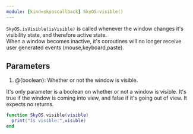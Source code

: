 ```yaml
---
module: [kind=skyoscallback] SkyOS.visible()
---
```

`SkyOS.isVisible(isVisible)` is called whenever the window changes it's visibility state, and therefore active state.  
When a window becomes inactive, it's coroutines will no longer receive user generated events (mouse,keyboard,paste).  

## Parameters
1. @{boolean}: Whether or not the window is visible.

It's only parameter is a boolean on whether or not a window is visible. It's true if the window is coming into view, and false if it's going out of view. It expects no returns.

```lua
function SkyOS.visible(visible)
  print("Is visible:",visible)
end
```